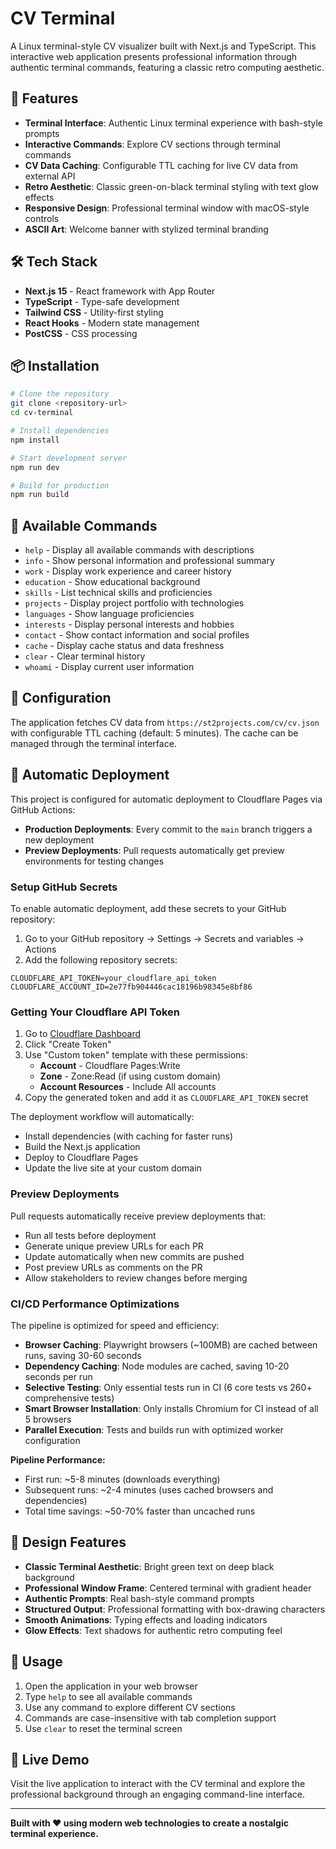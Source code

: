 # CV Terminal

A Linux terminal-style CV visualizer built with Next.js and TypeScript. This interactive web application presents professional information through authentic terminal commands, featuring a classic retro computing aesthetic.

## 🚀 Features

- **Terminal Interface**: Authentic Linux terminal experience with bash-style prompts
- **Interactive Commands**: Explore CV sections through terminal commands
- **CV Data Caching**: Configurable TTL caching for live CV data from external API
- **Retro Aesthetic**: Classic green-on-black terminal styling with text glow effects
- **Responsive Design**: Professional terminal window with macOS-style controls
- **ASCII Art**: Welcome banner with stylized terminal branding

## 🛠️ Tech Stack

- **Next.js 15** - React framework with App Router
- **TypeScript** - Type-safe development
- **Tailwind CSS** - Utility-first styling
- **React Hooks** - Modern state management
- **PostCSS** - CSS processing

## 📦 Installation

```bash
# Clone the repository
git clone <repository-url>
cd cv-terminal

# Install dependencies
npm install

# Start development server
npm run dev

# Build for production
npm run build
```

## 🎯 Available Commands

- `help` - Display all available commands with descriptions
- `info` - Show personal information and professional summary
- `work` - Display work experience and career history
- `education` - Show educational background
- `skills` - List technical skills and proficiencies
- `projects` - Display project portfolio with technologies
- `languages` - Show language proficiencies
- `interests` - Display personal interests and hobbies
- `contact` - Show contact information and social profiles
- `cache` - Display cache status and data freshness
- `clear` - Clear terminal history
- `whoami` - Display current user information

## 🔧 Configuration

The application fetches CV data from `https://st2projects.com/cv/cv.json` with configurable TTL caching (default: 5 minutes). The cache can be managed through the terminal interface.

## 🚀 Automatic Deployment

This project is configured for automatic deployment to Cloudflare Pages via GitHub Actions:

- **Production Deployments**: Every commit to the `main` branch triggers a new deployment
- **Preview Deployments**: Pull requests automatically get preview environments for testing changes

### Setup GitHub Secrets

To enable automatic deployment, add these secrets to your GitHub repository:

1. Go to your GitHub repository → Settings → Secrets and variables → Actions
2. Add the following repository secrets:

```
CLOUDFLARE_API_TOKEN=your_cloudflare_api_token
CLOUDFLARE_ACCOUNT_ID=2e77fb904446cac18196b98345e8bf86
```

### Getting Your Cloudflare API Token

1. Go to [Cloudflare Dashboard](https://dash.cloudflare.com/profile/api-tokens)
2. Click "Create Token"
3. Use "Custom token" template with these permissions:
   - **Account** - Cloudflare Pages:Write
   - **Zone** - Zone:Read (if using custom domain)
   - **Account Resources** - Include All accounts
4. Copy the generated token and add it as `CLOUDFLARE_API_TOKEN` secret

The deployment workflow will automatically:
- Install dependencies (with caching for faster runs)
- Build the Next.js application 
- Deploy to Cloudflare Pages
- Update the live site at your custom domain

### Preview Deployments

Pull requests automatically receive preview deployments that:
- Run all tests before deployment
- Generate unique preview URLs for each PR
- Update automatically when new commits are pushed
- Post preview URLs as comments on the PR
- Allow stakeholders to review changes before merging

### CI/CD Performance Optimizations

The pipeline is optimized for speed and efficiency:

- **Browser Caching**: Playwright browsers (~100MB) are cached between runs, saving 30-60 seconds
- **Dependency Caching**: Node modules are cached, saving 10-20 seconds per run  
- **Selective Testing**: Only essential tests run in CI (6 core tests vs 260+ comprehensive tests)
- **Smart Browser Installation**: Only installs Chromium for CI instead of all 5 browsers
- **Parallel Execution**: Tests and builds run with optimized worker configuration

**Pipeline Performance:**
- First run: ~5-8 minutes (downloads everything)
- Subsequent runs: ~2-4 minutes (uses cached browsers and dependencies)
- Total time savings: ~50-70% faster than uncached runs

## 🎨 Design Features

- **Classic Terminal Aesthetic**: Bright green text on deep black background
- **Professional Window Frame**: Centered terminal with gradient header
- **Authentic Prompts**: Real bash-style command prompts
- **Structured Output**: Professional formatting with box-drawing characters
- **Smooth Animations**: Typing effects and loading indicators
- **Glow Effects**: Text shadows for authentic retro computing feel

## 📱 Usage

1. Open the application in your web browser
2. Type `help` to see all available commands
3. Use any command to explore different CV sections
4. Commands are case-insensitive with tab completion support
5. Use `clear` to reset the terminal screen

## 🌟 Live Demo

Visit the live application to interact with the CV terminal and explore the professional background through an engaging command-line interface.

---

**Built with ❤️ using modern web technologies to create a nostalgic terminal experience.**